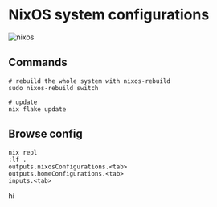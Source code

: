 # NixOS system configurations

![nixos](https://socialify.git.ci/suderman/nixos/image?description=1&language=1&name=1&owner=1&pattern=Circuit%20Board&theme=Dark)

## Commands 

```
# rebuild the whole system with nixos-rebuild
sudo nixos-rebuild switch

# update
nix flake update
```

## Browse config

```
nix repl
:lf .
outputs.nixosConfigurations.<tab>
outputs.homeConfigurations.<tab>
inputs.<tab>
```

hi
